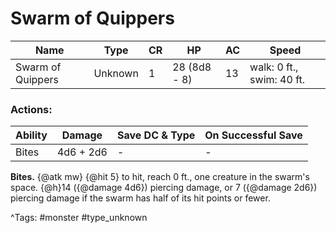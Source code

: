 # Swarm of Quippers

| Name | Type | CR | HP | AC | Speed |
|------|------|----|----|----|-------|
| Swarm of Quippers | Unknown | 1 | 28 (8d8 - 8) | 13 | walk: 0 ft., swim: 40 ft. |

### Actions:

| Ability | Damage | Save DC & Type | On Successful Save |
|---------|--------|----------------|--------------------|
| Bites | 4d6 + 2d6 | - | - |


**Bites.** {@atk mw} {@hit 5} to hit, reach 0 ft., one creature in the swarm's space. {@h}14 ({@damage 4d6}) piercing damage, or 7 ({@damage 2d6}) piercing damage if the swarm has half of its hit points or fewer.

^Tags: #monster #type_unknown